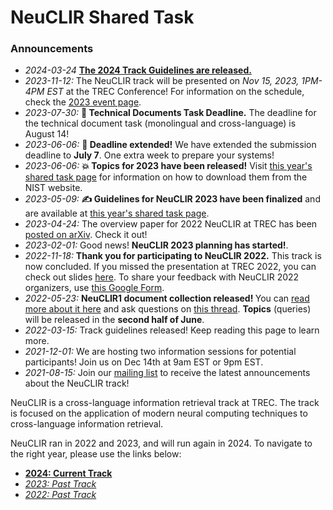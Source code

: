 # NeuCLIR Shared Task

<div class='mailing-list-banner'>
    <div class='inner-banner'>
    <h3 class='mailing-list-title'>Announcements</h3>
    <ul class=''>
    <li class='mailing-list-announcement-old'><i>2024-03-24</i>
    <b><a href="https://docs.google.com/document/d/1Vy9538kPvyE3mfIhd-stqULbcRCnS_oe5rP6ykqKA-0/edit?usp=sharing">The 2024 Track Guidelines are released.</a></b>
    </li>
    <li class='mailing-list-announcement-new'><i>2023-11-12:</i>
    The NeuCLIR track will be presented on <i>Nov 15, 2023, 1PM-4PM EST</i> at the TREC Conference! For information on the schedule, check the <a href='/2023#trec-2023-agenda'>2023 event page</a>.
    </li>
    <li class='mailing-list-announcement-old'><i>2023-07-30:</i>
    <b>📅 Technical Documents Task Deadline.</b> The deadline for the technical document task (monolingual and cross-language) is August 14!
    </li>
    <li class='mailing-list-announcement-old'><i>2023-06-06:</i>
    <b>📅 Deadline extended!</b> We have extended the submission deadline to <b>July 7</b>. One extra week to prepare your systems!
    </li>
    <li class='mailing-list-announcement-old'><i>2023-06-06:</i>
    <b>💥 Topics for 2023 have been released!</b> Visit <a href='/2023'>this year's shared task page</a> for information on how to download them from the NIST website.
    </li>
    <li class='mailing-list-announcement-old'><i>2023-05-09:</i> <b>✍️ Guidelines for NeuCLIR 2023 have been finalized</b> and are available at <a href='/2023'>this year's shared task page</a>.</li>
    <li class='mailing-list-announcement-old'><i>2023-04-24:</i> The overview paper for 2022 NeuCLIR at TREC has been <a href='https://arxiv.org/abs/2304.12367'>posted on arXiv</a>. Check it out!</li>
    <li class='mailing-list-announcement-old'><i>2023-02-01:</i> Good news! <b>NeuCLIR 2023 planning has started!</b>.</li>
    <li class='mailing-list-announcement-old'><i>2022-11-18:</i> <b>Thank you for participating to NeuCLIR 2022.</b> This track is now concluded. If you missed the presentation at TREC 2022, you can check out slides <a href='https://docs.google.com/presentation/d/1wuo7zzxS5qRtZfnzsERK3p3Y5KaYVWwyWE-ClvI7hWs/edit#slide=id.p'>here</a>. To share your feedback with NeuCLIR 2022 organizers, use <a href='https://docs.google.com/forms/d/e/1FAIpQLSfgoGQjiZkmwe6hGPZA1jShoLb12SHaeMn4taUZisFZ8VJqWw/viewform'>this Google Form</a>.</li>
    <li class='mailing-list-announcement-old'><i>2022-05-23:</i> <b>NeuCLIR1 document collection released! </b> You can <a href='/neuclir1.html'> read more about it here</a> and ask questions on <a href='https://groups.google.com/g/neuclir-participants/c/Digh8HovAcU'>this thread</a>. <b>Topics</b> (queries) will be released in the <b>second half of June</b>.</li>
    <li class='mailing-list-announcement-old'><i>2022-03-15:</i> Track guidelines released! Keep reading this page to learn more.</li>
    <li class='mailing-list-announcement-old'><i>2021-12-01:</i> We are hosting two information sessions for potential participants! Join us on Dec 14th at 9am EST  or 9pm EST.</li>
    <li class='mailing-list-announcement-old'><i>2021-08-15:</i> Join our <a href='https://groups.google.com/g/neuclir-participants'>mailing list</a> to receive the latest announcements about the NeuCLIR track!</li>
    </ul>
    </div>
</div>

NeuCLIR is a cross-language information retrieval track at TREC.
The track is focused on the application of modern neural computing techniques to cross-language information retrieval.

NeuCLIR ran in 2022 and 2023, and will run again in 2024.
To navigate to the right year, please use the links below:

- **[2024: Current Track](/2024)**
- *[2023: Past Track](/2023)*
- *[2022: Past Track](/2022)*
